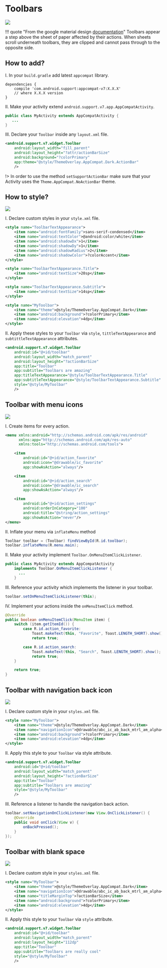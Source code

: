 # Toolbars

![](../images/toolbar-1.png)

!!! quote "From the google material design [documentation](https://material.io/guidelines/components/toolbars.html#)"
    Toolbars appear a step above the sheet of paper affected by their actions. When sheets scroll underneath toolbars, they are clipped and cannot pass through to the opposite side.

## How to add?

I. In your `build.gradle` add latest `appcompat` library.

```
dependencies {
    compile 'com.android.support:appcompat-v7:X.X.X'
    // where X.X.X version
}
```

II. Make your activity extend `android.support.v7.app.AppCompatActivity`.

```java
public class MyActivity extends AppCompatActivity {
   ...
}
```

III. Declare your `Toolbar` inside any `layout.xml` file.


```xml
<android.support.v7.widget.Toolbar
    android:layout_width="fill_parent"
    android:layout_height="?attr/actionBarSize"
    android:background="?colorPrimary"
    app:theme="@style/ThemeOverlay.AppCompat.Dark.ActionBar"
    />
```

!> In order to use the method `setSupportActionBar` make sure that your Activity uses the `Theme.AppCompat.NoActionBar` theme.

## How to style?

![](../images/toolbar-2.png)

I. Declare custom styles in your `style.xml` file.

```xml
<style name="ToolbarTextAppearance">
    <item name="android:fontFamily">sans-serif-condensed</item>
    <item name="android:textColor">@android:color/white</item>
    <item name="android:shadowDx">1</item>
    <item name="android:shadowDy">1</item>
    <item name="android:shadowRadius">2</item>
    <item name="android:shadowColor">?colorAccent</item>
</style>

<style name="ToolbarTextAppearance.Title">
    <item name="android:textSize">20sp</item>
</style>

<style name="ToolbarTextAppearance.Subtitle">
    <item name="android:textSize">14sp</item>
</style>

<style name="MyToolbar">
    <item name="theme">@style/ThemeOverlay.AppCompat.Dark</item>
    <item name="android:background">?colorPrimary</item>
    <item name="android:elevation">4dp</item>
</style>
```

II. Apply these styles to your `Toolbar` via `style`, `tittleTextAppearance` and `subtittleTextAppearance` attributes.

```xml
<android.support.v7.widget.Toolbar
    android:id="@+id/toolbar"
    android:layout_width="match_parent"
    android:layout_height="?actionBarSize"
    app:title="Toolbar"
    app:subtitle="Toolbars are amazing"
    app:titleTextAppearance="@style/ToolbarTextAppearance.Title"
    app:subtitleTextAppearance="@style/ToolbarTextAppearance.Subtitle"
    style="@style/MyToolbar"
    />
```

## Toolbar with menu icons

![](../images/toolbar-3.png)

I. Create items for every action.

```xml
<menu xmlns:android="http://schemas.android.com/apk/res/android"
      xmlns:app="http://schemas.android.com/apk/res-auto"
      xmlns:tools="http://schemas.android.com/tools">

    <item
        android:id="@+id/action_favorite"
        android:icon="@drawable/ic_favorite"
        app:showAsAction="always"/>

    <item
        android:id="@+id/action_search"
        android:icon="@drawable/ic_search"
        app:showAsAction="always"/>

    <item
        android:id="@+id/action_settings"
        android:orderInCategory="100"
        android:title="@string/action_settings"
        app:showAsAction="never"/>
</menu>

```

II. Inflate your menu via `inflateMenu` method

```java
Toolbar toolbar = (Toolbar) findViewById(R.id.toolbar);
toolbar.inflateMenu(R.menu.main);
```

II. Make your activity implement `Toolbar.OnMenuItemClickListener`.

```java
public class MyActivity extends AppCompatActivity
    implements Toolbar.OnMenuItemClickListener {
      ...
    }
```

III. Reference your activity which implements the listener in your toolbar.

```java
toolbar.setOnMenuItemClickListener(this);
```

IV. Implement your actions inside the `onMenuItemClick` method.

```java
@Override
public boolean onMenuItemClick(MenuItem item) {
    switch (item.getItemId()) {
        case R.id.action_favorite:
            Toast.makeText(this, "Favorite", Toast.LENGTH_SHORT).show();
            return true;

        case R.id.action_search:
            Toast.makeText(this, "Search", Toast.LENGTH_SHORT).show();
            return true;
    }

    return true;
}
```

## Toolbar with navigation back icon

![](../images/toolbar-4.png)

I. Declare custom style in your `styles.xml` file.

```xml
<style name="MyToolbar">
    <item name="theme">@style/ThemeOverlay.AppCompat.Dark</item>
    <item name="navigationIcon">@drawable/abc_ic_ab_back_mtrl_am_alpha</item>
    <item name="android:background">?colorPrimary</item>
    <item name="android:elevation">4dp</item>
</style>
```

II. Apply this style to your `Toolbar` via style attribute.

```xml
<android.support.v7.widget.Toolbar
    android:id="@+id/toolbar"
    android:layout_width="match_parent"
    android:layout_height="?actionBarSize"
    app:title="Toolbar"
    app:subtitle="Toolbars are amazing"
    style="@style/MyToolbar"
    />
```

III. Reference a listener to handle the navigation back action.

```java
toolbar.setNavigationOnClickListener(new View.OnClickListener() {
    @Override
    public void onClick(View v) {
        onBackPressed();
    }
});
```

## Toolbar with blank space

![](../images/toolbar-5.png)

I. Declare custom style in your `styles.xml` file.

```xml
<style name="MyToolbar">
    <item name="theme">@style/ThemeOverlay.AppCompat.Dark</item>
    <item name="navigationIcon">@drawable/abc_ic_ab_back_mtrl_am_alpha</item>
    <item name="titleMarginTop">?actionBarSize</item>
    <item name="android:background">?colorPrimary</item>
    <item name="android:elevation">4dp</item>
</style>
```

II. Apply this style to your `Toolbar` via `style` attribute.

```xml
<android.support.v7.widget.Toolbar
    android:id="@+id/toolbar"
    android:layout_width="match_parent"
    android:layout_height="112dp"
    app:title="Toolbar"
    app:subtitle="Toolbars are really cool"
    style="@style/MyToolbar"
    />
```

